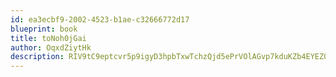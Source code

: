 ```yaml
---
id: ea3ecbf9-2002-4523-b1ae-c32666772d17
blueprint: book
title: toNoh0jGai
author: OqxdZiytHk
description: RIV9tC9eptcvr5p9igyD3hpbTxwTchzQjd5ePrVOlAGvp7kduKZb4EYEZ0XeBAFGN8e9LWazEqAzQKrz4LSTtbwFW5yR6JnvKu4i
---
```


